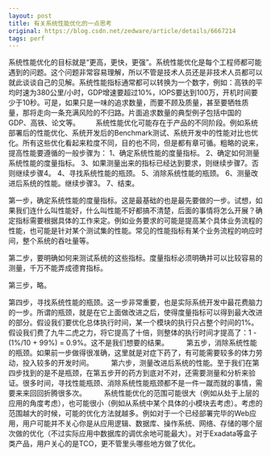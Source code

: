 ```yaml
---
layout: post
title: 有关系统性能优化的一点思考
original: https://blog.csdn.net/zedware/article/details/6667214
tags: perf
---
```

                
系统性能优化的目标就是“更高，更快，更强”。系统性能优化是每个工程师都可能遇到的问题。这个问题非常容易理解，所以不管是技术人员还是非技术人员都可以就此谈谈自己的见解。系统性能指标通常都可以转换为一个数字，例如：高铁的平均时速为380公里/小时，GDP增速要超过10%，IOPS要达到100万，开机时间要少于10秒。可是，如果只是一味的追求数量，而要不顾及质量，甚至要牺牲质量，那将走向一条充满风险的不归路。片面追求数量的典型例子包括中国的GDP、高铁、论文等。        系统性能优化可能存在于产品的不同阶段。例如系统部署后的性能优化、系统开发后的Benchmark测试、系统开发中的性能对比也优化。所有这些优化看起来粒度不同，目的也不同，但是都有章可循。粗略的说来，提高性能要遵循的一般步骤为：
1、确定系统性能的度量指标。
2、确定如何测量系统性能的度量指标。
3、如果测量出来的指标已经达到要求，则继续步骤7。否则继续步骤4。
4、寻找系统性能的瓶颈。
5、消除系统性能的瓶颈。
6、测量改进后系统的性能。继续步骤3。
7、结束。

第一步，确定系统性能的度量指标。这是最基础的也是最先要做的一步。试想，如果我们连什么叫性能好，什么叫性能不好都搞不清楚，后面的事情将怎么开展？确定指标需要根据具体的工作来定。例如业务要求的可能是提高某个具体业务流程的性能，也可能是针对某个测试集的性能。常见的性能指标有某个业务流程的响应时间，整个系统的吞吐量等。

第二步，要明确如何来测试系统的这些指标。度量指标必须明确并可以比较容易的测量，千万不能弄成德育指标。

第三步，略。

第四步，寻找系统性能的瓶颈。这一步非常重要，也是实际系统开发中最花费脑力的一步。所谓的瓶颈，就是在它上面做改进之后，使得度量指标可以得到最大改进的部分。假设我们要优化总体执行时间，某一个模块的执行只占整个时间的1%。假设我们费了九牛二虎之力，将它提高了十倍，则整体的执行时间才提高了：1 - (1%/10 + 99%) = 0.9%。这不是我们想要的结果。
        
第五步，消除系统性能的瓶颈。如果前一步做得很准确，这里就是对症下药了，有可能需要较多的体力劳动，投入较多的开发时间。
        
第六步，测量改进后系统的性能。至于我们在第四步找到的是不是瓶颈，在第五步开的药方到底对不对，还需要测量和分析来验证。很多时间，寻找性能瓶颈、消除系统性能瓶颈都不是一件一蹴而就的事情，需要来来回回折腾很多次。
        
系统性能优化的范围可能很大（例如从处于上层的应用的角度考虑），也可能很小（例如从系统中某个具体的小模块去考虑）。考虑的范围越大的时候，可能的优化方法就越多。例如对于一个已经部署完毕的Web应用，用户可能并不关心你是从应用逻辑、数据库、操作系统、网络、存储的哪个层次做的优化（不过实际应用中数据库的调优余地可能最大）。对于Exadata等盒子类产品，用户关心的是TCO，更不管里头哪些地方做了优化。
